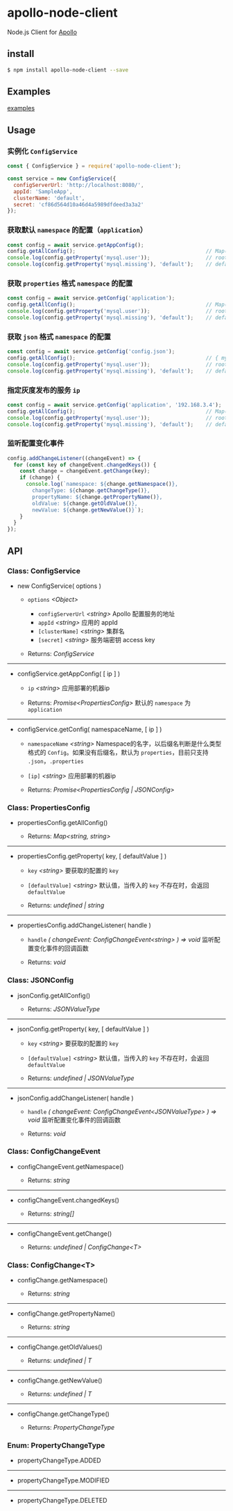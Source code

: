 # apollo-node-client
Node.js Client for [Apollo](https://github.com/ctripcorp/apollo)

## install
```bash
$ npm install apollo-node-client --save
```

## Examples
[examples](https://github.com/zhangxh1023/apollo-node-client/tree/master/examples)

## Usage

### 实例化 `ConfigService`

```javascript
const { ConfigService } = require('apollo-node-client');

const service = new ConfigService({
  configServerUrl: 'http://localhost:8080/',
  appId: 'SampleApp',
  clusterName: 'default',
  secret: 'cf86d564d10a46d4a5989dfdeed3a3a2'
});
```

### 获取默认 `namespace` 的配置（`application`）
```javascript
const config = await service.getAppConfig();
config.getAllConfig();                                          // Map(1) { 'mysql.user' => 'root' }
console.log(config.getProperty('mysql.user'));                  // root
console.log(config.getProperty('mysql.missing'), 'default');    // default
```

### 获取 `properties` 格式 `namespace` 的配置
```javascript
const config = await service.getConfig('application');
config.getAllConfig();                                          // Map(1) { 'mysql.user' => 'root' }
console.log(config.getProperty('mysql.user'));                  // root
console.log(config.getProperty('mysql.missing'), 'default');    // default
```

### 获取 `json` 格式 `namespace` 的配置
```javascript
const config = await service.getConfig('config.json');
config.getAllConfig();                                          // { mysql: { user: 'root' } }
console.log(config.getProperty('mysql.user'));                  // root
console.log(config.getProperty('mysql.missing'), 'default');    // default
```

### 指定灰度发布的服务 `ip`
```javascript
const config = await service.getConfig('application', '192.168.3.4');
config.getAllConfig();                                          // Map(1) { 'mysql.user' => 'root' }
console.log(config.getProperty('mysql.user'));                  // root
console.log(config.getProperty('mysql.missing'), 'default');    // default
```

### 监听配置变化事件
```javascript
config.addChangeListener((changeEvent) => {
  for (const key of changeEvent.changedKeys()) {
    const change = changeEvent.getChange(key);
    if (change) {
      console.log(`namespace: ${change.getNamespace()},
        changeType: ${change.getChangeType()},
        propertyName: ${change.getPropertyName()},
        oldValue: ${change.getOldValue()},
        newValue: ${change.getNewValue()}`);
    }
  }
});
```

## API

### Class: ConfigService

- new ConfigService( options )
  - `options` _\<Object>_
    - `configServerUrl` _\<string>_ Apollo 配置服务的地址
    - `appId` _\<string>_ 应用的 appId
    - `[clusterName]` _\<string>_ 集群名
    - `[secret]` _\<string>_ 服务端密钥 access key
  
  - Returns: _ConfigService_

---

- configService.getAppConfig( [ ip ] )
  - `ip` _\<string>_ 应用部署的机器ip

  - Returns: _Promise\<PropertiesConfig>_ 默认的 `namespace` 为 `application`

---

- configService.getConfig( namespaceName, [ ip ] )
  - `namespaceName` _\<string>_ Namespace的名字，以后缀名判断是什么类型格式的 `Config`。如果没有后缀名，默认为 `properties`，目前只支持 `.json`，`.properties`
  - `[ip]` _\<string>_ 应用部署的机器ip

  - Returns: _Promise\<PropertiesConfig | JSONConfig>_

### Class: PropertiesConfig

- propertiesConfig.getAllConfig()

  - Returns: _Map\<string, string>_

---

- propertiesConfig.getProperty( key, [ defaultValue ] )
  - `key` _\<string>_ 要获取的配置的 `key`
  - `[defaultValue]` _\<string>_ 默认值，当传入的 `key` 不存在时，会返回 `defaultValue`

  - Returns: _undefined | string_

---

- propertiesConfig.addChangeListener( handle )
  - `handle` _( changeEvent: ConfigChangeEvent\<string> ) => void_ 监听配置变化事件的回调函数

  - Returns: _void_

### Class: JSONConfig

- jsonConfig.getAllConfig()

  - Returns: _JSONValueType_

---

- jsonConfig.getProperty( key, [ defaultValue ] )
  - `key` _\<string>_ 要获取的配置的 `key`
  - `[defaultValue]` _\<string>_ 默认值，当传入的 `key` 不存在时，会返回 `defaultValue`

  - Returns: _undefined | JSONValueType_

---

- jsonConfig.addChangeListener( handle )
  - `handle` _( changeEvent: ConfigChangeEvent\<JSONValueType> ) => void_ 监听配置变化事件的回调函数

  - Returns: _void_

### Class: ConfigChangeEvent

- configChangeEvent.getNamespace()
  
  - Returns: _string_

---

- configChangeEvent.changedKeys()

  - Returns: _string[]_

---

- configChangeEvent.getChange()

  - Returns: _undefined | ConfigChange\<T>_

### Class: ConfigChange\<T>

- configChange.getNamespace()

  - Returns: _string_

---

- configChange.getPropertyName()

  - Returns: _string_

---

- configChange.getOldValues()

  - Returns: _undefined | T_

---

- configChange.getNewValue()

  - Returns: _undefined | T_

---

- configChange.getChangeType()

  - Returns: _PropertyChangeType_

### Enum: PropertyChangeType

- propertyChangeType.ADDED

---

- propertyChangeType.MODIFIED

---

- propertyChangeType.DELETED
